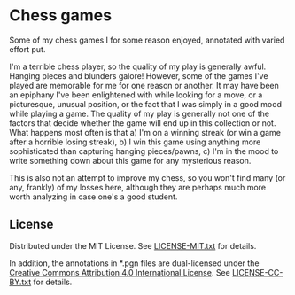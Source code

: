 Chess games
===========

Some of my chess games I for some reason enjoyed, annotated with varied effort
put.

I'm a terrible chess player, so the quality of my play is generally awful.
Hanging pieces and blunders galore!
However, some of the games I've played are memorable for me for one reason or
another.
It may have been an epiphany I've been enlightened with while looking for a
move, or a picturesque, unusual position, or the fact that I was simply in a
good mood while playing a game.
The quality of my play is generally not one of the factors that decide whether
the game will end up in this collection or not.
What happens most often is that a) I'm on a winning streak (or win a game after
a horrible losing streak), b) I win this game using anything more sophisticated
than capturing hanging pieces/pawns, c) I'm in the mood to write something down
about this game for any mysterious reason.

This is also not an attempt to improve my chess, so you won't find many (or
any, frankly) of my losses here, although they are perhaps much more worth
analyzing in case one's a good student.

License
-------

Distributed under the MIT License.
See [LICENSE-MIT.txt] for details.

In addition, the annotations in *.pgn files are dual-licensed under the
[Creative Commons Attribution 4.0 International License][CC BY 4.0].
See [LICENSE-CC-BY.txt] for details.

[LICENSE-MIT.txt]: LICENSE-MIT.txt
[LICENSE-CC-BY.txt]: LICENSE-CC-BY.txt
[CC BY 4.0]: https://creativecommons.org/licenses/by/4.0/
